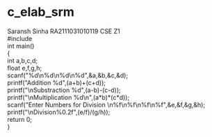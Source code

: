# c_elab_srm
<p>
    Saransh Sinha RA2111031010119 CSE Z1 <br>
#include <stdio.h> <br>
int main()<br>
{ <br>
    int a,b,c,d; <br>
    float e,f,g,h; <br>
    scanf("%d\n%d\n%d\n%d",&a,&b,&c,&d); <br>
    printf("Addition %d",(a+b)+(c+d));<br>
    printf("\nSubstraction %d",(a-b)-(c-d));<br>
    printf("\nMultiplication %d\n",(a*b)*(c*d));<br>
    scanf("Enter Numbers for Division \n%f\n%f\n%f\n%f",&e,&f,&g,&h); <br>
    printf("\nDivision%0.2f",(e/f)/(g/h)); <br>
    return 0; <br>
} <br>
    </p>


